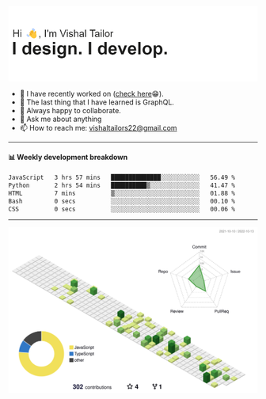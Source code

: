 ![Hi, I'm Vishal Tailor. I design. I develop.](https://github.com/vishaltailors/vishaltailors/blob/main/header.png?raw=true)

- 🔭 I have recently worked on ([check here](https://vishaltailor.com)😁).
- 🌱 The last thing that I have learned is GraphQL.
- 👯 Always happy to collaborate.
- 💬 Ask me about anything
- 📫 How to reach me: <a href="mailto:vishaltailors22@gmail.com">vishaltailors22@gmail.com</a>

<hr /> 
<h4>📊 Weekly development breakdown</h4>
<!--START_SECTION:waka-->

```text
JavaScript   3 hrs 57 mins   ██████████████░░░░░░░░░░░   56.49 %
Python       2 hrs 54 mins   ██████████▒░░░░░░░░░░░░░░   41.47 %
HTML         7 mins          ▒░░░░░░░░░░░░░░░░░░░░░░░░   01.88 %
Bash         0 secs          ░░░░░░░░░░░░░░░░░░░░░░░░░   00.10 %
CSS          0 secs          ░░░░░░░░░░░░░░░░░░░░░░░░░   00.06 %
```

<!--END_SECTION:waka-->
<hr /> 

![](./profile-3d-contrib/profile-green-animate.svg)
